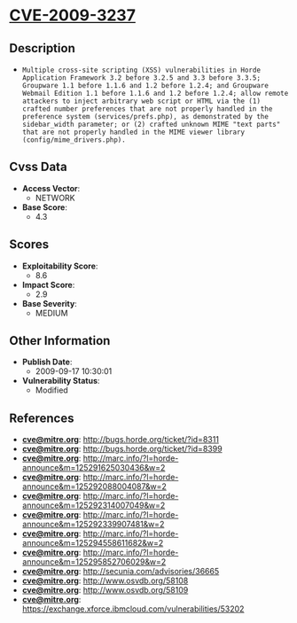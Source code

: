 
# [CVE-2009-3237](http://bugs.horde.org/ticket/?id=8311)

## Description

- `Multiple cross-site scripting (XSS) vulnerabilities in Horde Application Framework 3.2 before 3.2.5 and 3.3 before 3.3.5; Groupware 1.1 before 1.1.6 and 1.2 before 1.2.4; and Groupware Webmail Edition 1.1 before 1.1.6 and 1.2 before 1.2.4; allow remote attackers to inject arbitrary web script or HTML via the (1) crafted number preferences that are not properly handled in the preference system (services/prefs.php), as demonstrated by the sidebar_width parameter; or (2) crafted unknown MIME "text parts" that are not properly handled in the MIME viewer library (config/mime_drivers.php).`

## Cvss Data

- **Access Vector**:
  - NETWORK
- **Base Score**:
  - 4.3

## Scores

- **Exploitability Score**:
  - 8.6
- **Impact Score**:
  - 2.9
- **Base Severity**:
  - MEDIUM

## Other Information

- **Publish Date**:
  - 2009-09-17 10:30:01
- **Vulnerability Status**:
  - Modified

## References

- **cve@mitre.org**: http://bugs.horde.org/ticket/?id=8311
- **cve@mitre.org**: http://bugs.horde.org/ticket/?id=8399
- **cve@mitre.org**: http://marc.info/?l=horde-announce&m=125291625030436&w=2
- **cve@mitre.org**: http://marc.info/?l=horde-announce&m=125292088004087&w=2
- **cve@mitre.org**: http://marc.info/?l=horde-announce&m=125292314007049&w=2
- **cve@mitre.org**: http://marc.info/?l=horde-announce&m=125292339907481&w=2
- **cve@mitre.org**: http://marc.info/?l=horde-announce&m=125294558611682&w=2
- **cve@mitre.org**: http://marc.info/?l=horde-announce&m=125295852706029&w=2
- **cve@mitre.org**: http://secunia.com/advisories/36665
- **cve@mitre.org**: http://www.osvdb.org/58108
- **cve@mitre.org**: http://www.osvdb.org/58109
- **cve@mitre.org**: https://exchange.xforce.ibmcloud.com/vulnerabilities/53202
